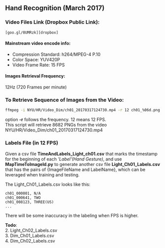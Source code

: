 ## Hand Recognition (March 2017)

### Video Files Link (Dropbox Public Link):
    [goo.gl/0UMRzk][dropbox]

#### Mainstream video encode info:
- Compression Standard: h264/MPEG-4 P.10
- Color Space: YUV420P
- Video Frame Rate: 15 FPS

#### Images Retrieval Frequency: 
12Hz (720 Frames per minute)


### To Retrieve Sequence of Images from the Video:
```sh
ffmpeg -i NYU/HR/Video_Dim/ch01_20170317124730.mp4 -r 12 ch01_%06d.png  
```
option **-r** follows the frequency. 12 means 12 FPS.   
This script will retrieve 8682 PNGs from the video NYU/HR/Video_Dim/ch01_20170317124730.mp4

### Labels File (in 12 FPS)
Given a csv file **TimeAndLabels_Light_ch01.csv** that marks the timestamp for the beginning of each *'Label'(Hand Gesture)*, and use **MapTimeToImageId.py** to generate another csv file **Light_Ch01_Labels.csv** that has the pairs of {ImageFileName and LabelName}, which can be leveraged when training and testing.

The Light_Ch01_Labels.csv looks like this:
```csv
ch01_000001, N/A
ch01_000641, TWO
ch01_008123, THREE(US)
...
```

There will be some inaccuracy in the labeling when FPS is higher.

**Todo**:  
2. Light_Ch02_Labels.csv  
3. Dim_Ch01_Labels.csv  
4. Dim_Ch02_Labels.csv

[dropbox]:https://goo.gl/0UMRzk
